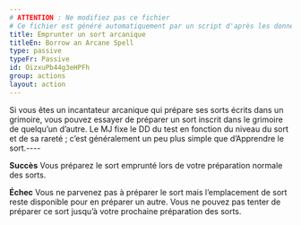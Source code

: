 ```yaml
---
# ATTENTION : Ne modifiez pas ce fichier
# Ce fichier est généré automatiquement par un script d'après les données du module Foundry VTT officiel et de sa traduction
title: Emprunter un sort arcanique
titleEn: Borrow an Arcane Spell
type: passive
typeFr: Passive
id: OizxuPb44g3eHPFh
group: actions
layout: action
---
```

Si vous êtes un incantateur arcanique qui prépare ses sorts écrits dans un grimoire, vous pouvez essayer de préparer un sort inscrit dans le grimoire de quelqu’un d’autre. Le MJ fixe le DD du test en fonction du niveau du sort et de sa rareté ; c’est généralement un peu plus simple que d’<a class="entity-link" draggable="true" data-pack="pf2e.actionspf2e" data-id="Q5iIYCFdqJFM31GW">Apprendre le sort</a>.----

**Succès** Vous préparez le sort emprunté lors de votre préparation normale des sorts.

**Échec**  Vous ne parvenez pas à préparer le sort mais l’emplacement de sort reste disponible pour en préparer un autre. Vous ne pouvez pas tenter de préparer ce sort jusqu’à votre prochaine préparation des sorts.


